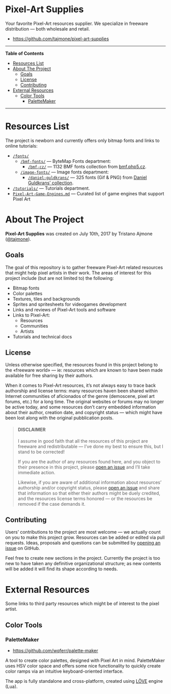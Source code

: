 # Pixel-Art Supplies

Your favorite Pixel-Art resources supplier. We specialize in freeware distribution — both wholesale and retail.

-   <https://github.com/tajmone/pixel-art-supplies>


-----

**Table of Contents**

<!-- MarkdownTOC autolink="true" bracket="round" autoanchor="false" lowercase="only_ascii" uri_encoding="true" levels="1,2,3" -->

- [Resources List](#resources-list)
- [About The Project](#about-the-project)
    - [Goals](#goals)
    - [License](#license)
    - [Contributing](#contributing)
- [External Resources](#external-resources)
    - [Color Tools](#color-tools)
        - [PaletteMaker](#palettemaker)

<!-- /MarkdownTOC -->

-----


# Resources List

The project is newborn and currently offers only bitmap fonts and links to online tutorials:

-   [`/fonts/`](./fonts/)
    -   [`/bmf-fonts/`](./fonts/bmf-fonts/) — ByteMap Fonts department:
        -   [`/bmf-cz/`](./fonts/bmf-fonts/bmf-cz) — 1132 BMF fonts collection from [bmf.php5.cz](http://bmf.php5.cz/).
    -   [`/image-fonts/`](./fonts/image-fonts/) — Image fonts department:
        -   [`/daniel-guldkrans/`](./fonts/image-fonts/daniel-guldkrans/) — 325 fonts (Gif & PNG) from [Daniel Guldkrans’ collection](./fonts/image-fonts/README.md#daniel-guldkrans-collection).
-   [`/tutorials/`](./tutorials/) — Tutorials department.
- [`Pixel-Art-Game-Engines.md`][Game-Engines] — Curated list of game engines that support Pixel Art 


# About The Project

**Pixel-Art Supplies** was created on July 10th, 2017 by Tristano Ajmone ([@tajmone](https://github.com/tajmone)).

## Goals

The goal of this repository is to gather freeware Pixel-Art related resources that might help pixel artists in their work. The areas of interest for this project include (but are not limited to) the following:

-   Bitmap fonts
-   Color palettes
-   Textures, tiles and backgrounds
-   Sprites and spritesheets for videogames development
-   Links and reviews of Pixel-Art tools and software
-   Links to Pixel-Art:
    -   Resources
    -   Communities
    -   Artists
-   Tutorials and technical docs

## License

Unless otherwise specified, the resources found in this project belong to the «freeware world» — ie: resources which are known to have been made available for free sharing by their authors.

When it comes to Pixel-Art resources, it’s not always easy to trace back authorship and license terms: many resources haven been shared within Internet communities of aficionados of the genre (demoscene, pixel art forums, etc.) for a long time. The original websites or forums may no longer be active today, and some resources don’t carry embedded information about their author, creation date, and copyright status — which might have been lost along with the original pubblication posts.

> <h4>DISCLAIMER</h4>
> I assume in good faith that all the resources of this project are freeware and redistributable — I’ve done my best to ensure this, but I stand to be corrected!
>
> If you are the author of any resources found here, and you object to their presence in this project, please [open an issue](https://github.com/tajmone/pixel-art-supplies/issues/new) and I’ll take immediate action.
>
> Likewise, if you are aware of additional information about resources’ authorship and/or copyright status, please [open an issue](https://github.com/tajmone/pixel-art-supplies/issues/new) and share that information so that either their authors might be duely credited, and the resources license terms honored — or the resources be removed if the case demands it.

## Contributing

Users’ contributions to the project are most welcome — we actually count on you to make this project grow. Resources can be added or edited via pull requests. Ideas, proposals and questions can be submitted by [opening an issue](https://github.com/tajmone/pixel-art-supplies/issues/new) on GitHub.

Feel free to create new sections in the project. Currently the project is too new to have taken any definitive organizational structure; as new contents will be added it will find its shape according to needs.


# External Resources

Some links to third party resources which might be of interest to the pixel artist.

## Color Tools

### PaletteMaker

- https://github.com/wqferr/palette-maker

A tool to create color palettes, designed with Pixel Art in mind. PaletteMaker uses HSV color space and offers some nice functionality to quickly create color ramps via an intuitive keyboard-oriented interface.

The app is fully standalone and cross-platform, created using [LÖVE] engine (Lua).


<!-----------------------------------------------------------------------------
                               REFERENCE LINKS                                
------------------------------------------------------------------------------>


[LÖVE]: https://love2d.org/ "Visit LÖVE website."

<!-- PROJECT FILES ----------------------------------------------------------->

[Game-Engines]: ./Pixel-Art-Game-Engines.md

<!-- EOF -->